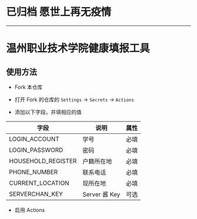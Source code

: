 # 已归档 愿世上再无疫情

---

# 温州职业技术学院健康填报工具

## 使用方法

- Fork 本仓库
  
- 打开 Fork 的仓库的 `Settings` -> `Secrets` -> `Actions`
  
- 添加以下字段，并填相应的值

| 字段 | 说明 | 属性 |
| ---- |-------------| ---- |
| LOGIN_ACCOUNT | 学号 | 必填 |
| LOGIN_PASSWORD | 密码 | 必填 |
| HOUSEHOLD_REGISTER | 户籍所在地 | 必填|
| PHONE_NUMBER | 联系电话 | 必填 |
| CURRENT_LOCATION | 现所在地 | 必填 |
| SERVERCHAN_KEY | Server 酱 Key | 可选 |

- 启用 Actions

<!-- ## 提示 -->

<!-- - 打卡调用的是学校公开的 API <https://info2.webvpn.wzvtc.cn/supply/index.jsp> -->
